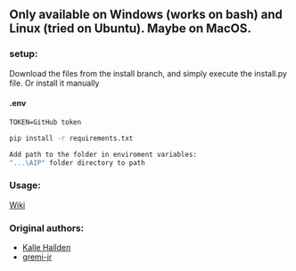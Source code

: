 ## Only available on Windows (works on bash) and Linux (tried on Ubuntu). Maybe on MacOS.

### setup:
Download the files from the install branch, and simply execute the install.py file.
Or install it manually

#### .env

```txt
TOKEN=GitHub token
```

```bash
pip install -r requirements.txt

Add path to the folder in enviroment variables:
"...\AIP" folder directory to path
```

### Usage:

[Wiki](https://github.com/Smoqu/AIP/wiki/Commmands)


### Original authors:

- [Kalle Hallden](https://github.com/KalleHallden)
- [gremi-jr](https://github.com/gremi-jr)
